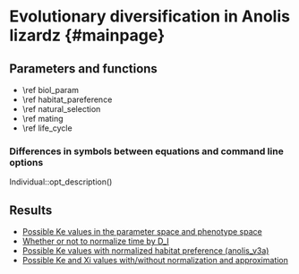 Evolutionary diversification in Anolis lizardz {#mainpage}
================================================================================

Parameters and functions
--------------------------------------------------------------------------------

- \ref biol_param
- \ref habitat_pareference
- \ref natural_selection
- \ref mating
- \ref life_cycle

### Differences in symbols between equations and command line options

Individual::opt_description()


Results
--------------------------------------------------------------------------------

- [Possible Ke values in the parameter space and phenotype space](results/ke.html)
- [Whether or not to normalize time by D_I](results/normalizing_time.html)
- [Possible Ke values with normalized habitat preference (anolis_v3a)](results/normalizing_pref.html)
- [Possible Ke and Xi values with/without normalization and approximation](results/ke_xi.html)


